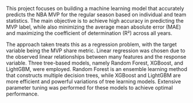 This project focuses on building a machine learning model that accurately predicts the NBA MVP for the regular season based on individual and team statistics. The main objective is to achieve high accuracy in predicting the MVP label, while also minimizing the average mean absolute error (MAE) and maximizing the coefficient of determination (R²) across all years. 

The approach taken treats this as a regression problem, with the target variable being the MVP share metric. Linear regression was chosen due to the observed linear relationships between many features and the response variable. Three tree-based models, namely Random Forest, XGBoost, and LightGBM, were employed. Random Forest is an ensemble learning method that constructs multiple decision trees, while XGBoost and LightGBM are more efficient and powerful variations of tree learning models. Extensive parameter tuning was performed for these models to achieve optimal performance.
